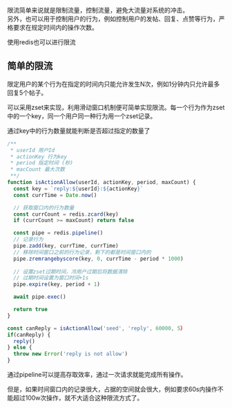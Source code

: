 限流简单来说就是限制流量，控制流量，避免大流量对系统的冲击。  
另外，也可以用于控制用户的行为，例如控制用户的发帖、回复、点赞等行为，严格要求在规定时间内的操作次数。

使用redis也可以进行限流

## 简单的限流
限定用户的某个行为在指定的时间内只能允许发生N次，例如1分钟内只允许最多回复5个帖子。

可以采用zset来实现，利用滑动窗口机制便可简单实现限流。每一个行为作为zset中的一个key，同一个用户同一种行为用一个zset记录。

通过key中的行为数量就能判断是否超过指定的数量了

```javascript
/**
 * userId 用户Id
 * actionKey 行为key
 * period 指定时间 (秒)
 * macCount 最大次数
 **/ 
function isActionAllow(userId, actionKey, period, maxCount) {
  const key = `reply:${userId}:${actionKey}`
  const currTime = Date.now()

  // 获取窗口内的行为数量
  const currCount = redis.zcard(key)
  if (currCount >= maxCount) return false

  const pipe = redis.pipeline()
  // 记录行为
  pipe.zadd(key, currTime, currTime)
  // 移除时间窗口之前的行为记录，剩下的都是时间窗口内的
  pipe.zremrangebyscore(key, 0, currTime - period * 1000)
  
  // 设置zset过期时间，冷用户过期后将数据清除
  // 过期时间设置为窗口时间+1s
  pipe.expire(key, period + 1)

  await pipe.exec()

  return true
}

const canReply = isActionAllow('seed', 'reply', 60000, 5）
if(canReply) {
  reply()
} else {
  throw new Error('reply is not allow')
}
```

通过pipeline可以提高存取效率，通过一次请求就能完成所有操作。

但是，如果时间窗口内的记录很大，占据的空间就会很大，例如要求60s内操作不能超过100w次操作，就不大适合这种限流方式了。
